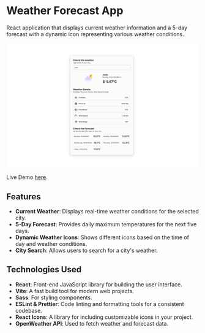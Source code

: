 # Weather Forecast App

React application that displays current weather information and a 5-day forecast with a dynamic icon representing various weather conditions. 

![App Screenshot](./public/screenshot.png)

Live Demo [here](https://rwf-jk.vercel.app/).

## Features

- **Current Weather**: Displays real-time weather conditions for the selected city.
- **5-Day Forecast**: Provides daily maximum temperatures for the next five days.
- **Dynamic Weather Icons**: Shows different icons based on the time of day and weather conditions.
- **City Search**: Allows users to search for a city's weather.

## Technologies Used

- **React**: Front-end JavaScript library for building the user interface.
- **Vite**: A fast build tool for modern web projects.
- **Sass**: For styling components.
- **ESLint & Prettier**: Code linting and formatting tools for a consistent codebase.
- **React Icons**: A library for including customizable icons in your project.
- **OpenWeather API**: Used to fetch weather and forecast data.